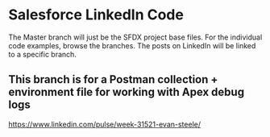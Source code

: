 # Salesforce LinkedIn Code

The Master branch will just be the SFDX project base files. For the individual code examples, browse the branches. The posts on LinkedIn will be linked to a specific branch.

## This branch is for a Postman collection + environment file for working with Apex debug logs
https://www.linkedin.com/pulse/week-31521-evan-steele/

